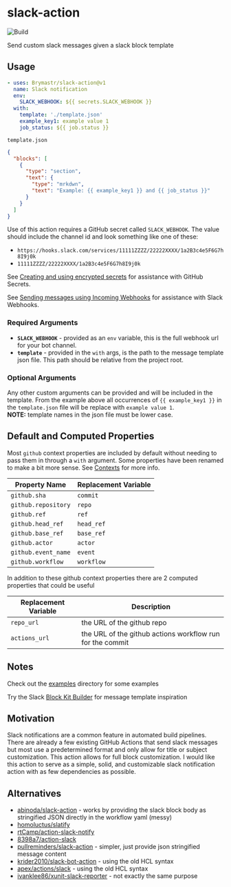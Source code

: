 # slack-action

![Build](https://github.com/Brymastr/slack-action/workflows/Build/badge.svg)

Send custom slack messages given a slack block template

## Usage

```yaml
- uses: Brymastr/slack-action@v1
  name: Slack notification
  env:
    SLACK_WEBHOOK: ${{ secrets.SLACK_WEBHOOK }}
  with:
    template: './template.json'
    example_key1: example value 1
    job_status: ${{ job.status }}
```

`template.json`

```json
{
  "blocks": [
    {
      "type": "section",
      "text": {
        "type": "mrkdwn",
        "text": "Example: {{ example_key1 }} and {{ job_status }}"
      }
    }
  ]
}
```

Use of this action requires a GitHub secret called `SLACK_WEBHOOK`. The value should include the channel id and look something like one of these:

- `https://hooks.slack.com/services/11111ZZZZ/22222XXXX/1a2B3c4e5F6G7h8I9j0k`
- `11111ZZZZ/22222XXXX/1a2B3c4e5F6G7h8I9j0k`

See [Creating and using encrypted secrets](https://help.github.com/en/actions/automating-your-workflow-with-github-actions/creating-and-using-encrypted-secrets) for assistance with GitHub Secrets.

See [Sending messages using Incoming Webhooks](https://api.slack.com/messaging/webhooks) for assistance with Slack Webhooks.

### Required Arguments

- **`SLACK_WEBHOOK`** - provided as an `env` variable, this is the full webhook url for your bot channel.
- **`template`** - provided in the `with` args, is the path to the message template json file. This path should be relative from the project root.

### Optional Arguments

Any other custom arguments can be provided and will be included in the template. From the example above all occurrences of `{{ example_key1 }}` in the `template.json` file will be replace with `example value 1`.  
**NOTE:** template names in the json file must be lower case.

## Default and Computed Properties

Most `github` context properties are included by default without needing to pass them in through a `with` argument. Some properties have been renamed to make a bit more sense. See [Contexts](https://help.github.com/en/actions/automating-your-workflow-with-github-actions/contexts-and-expression-syntax-for-github-actions#contexts) for more info.

| Property Name       | Replacement Variable |
| ------------------- | -------------------- |
| `github.sha`        | `commit`             |
| `github.repository` | `repo`               |
| `github.ref`        | `ref`                |
| `github.head_ref`   | `head_ref`           |
| `github.base_ref`   | `base_ref`           |
| `github.actor`      | `actor`              |
| `github.event_name` | `event`              |
| `github.workflow`   | `workflow`           |

In addition to these github context properties there are 2 computed properties that could be useful

| Replacement Variable | Description                                               |
| -------------------- | --------------------------------------------------------- |
| `repo_url`           | the URL of the github repo                                |
| `actions_url`        | the URL of the github actions workflow run for the commit |

## Notes

Check out the [examples](examples/) directory for some examples

Try the Slack [Block Kit Builder](https://api.slack.com/tools/block-kit-builder) for message template inspiration

## Motivation

Slack notifications are a common feature in automated build pipelines. There are already a few existing GitHub Actions that send slack messages but most use a predetermined format and only allow for title or subject customization. This action allows for full block customization. I would like this action to serve as a simple, solid, and customizable slack notification action with as few dependencies as possible.

## Alternatives

- [abinoda/slack-action](https://github.com/abinoda/slack-action) - works by providing the slack block body as stringified JSON directly in the workflow yaml (messy)
- [homoluctus/slatify](https://github.com/homoluctus/slatify)
- [rtCamp/action-slack-notify](https://github.com/rtCamp/action-slack-notify)
- [8398a7/action-slack](https://github.com/8398a7/action-slack)
- [pullreminders/slack-action](https://github.com/pullreminders/slack-action) - simpler, just provide json stringified message content
- [krider2010/slack-bot-action](https://github.com/krider2010/slack-bot-action) - using the old HCL syntax
- [apex/actions/slack](https://github.com/apex/actions/tree/master/slack) - using the old HCL syntax
- [ivanklee86/xunit-slack-reporter](https://github.com/ivanklee86/xunit-slack-reporter) - not exactly the same purpose
